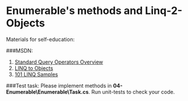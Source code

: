 # Enumerable's methods and Linq-2-Objects

Materials for self-education:

###MSDN:
1. [Standard Query Operators Overview](https://docs.microsoft.com/en-us/dotnet/csharp/programming-guide/concepts/linq/standard-query-operators-overview)
2. [LINQ to Objects](https://docs.microsoft.com/en-us/dotnet/csharp/programming-guide/concepts/linq/linq-to-objects)
3. [101 LINQ Samples](http://code.msdn.microsoft.com/101-LINQ-Samples-3fb9811b)

###Test task:
Please implement methods in **04-Enumerable\Enumerable\Task.cs**. Run unit-tests to check your code.
